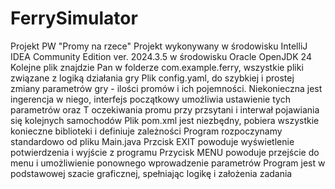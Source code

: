 # FerrySimulator
Projekt PW "Promy na rzece"
Projekt wykonywany w środowisku IntelliJ IDEA Community Edition ver. 2024.3.5 w środowisku Oracle OpenJDK 24
Kolejne plik znajdzie Pan w folderze com.example.ferry, wszystkie pliki związane z logiką działania gry
Plik config.yaml, do szybkiej i prostej zmiany parametrów gry - ilości promów i ich pojemności. Niekonieczna jest ingerencja w niego, interfejs początkowy umożliwia ustawienie tych parametrów oraz T oczekiwania promu przy przsytani i interwał  pojawiania się kolejnych samochodów
Plik pom.xml jest niezbędny, pobiera wszystkie konieczne biblioteki i definiuje zależności
Program rozpoczynamy standardowo od pliku Main.java
Przcisk EXIT powoduje wyświetlenie potwierdzenia i wyjście z programu
Przycisk MENU powoduje przejście do menu i umożliwienie ponownego wprowadzenie parametrów
Program jest w podstawowej szacie graficznej, spełniając logikę i założenia zadania

